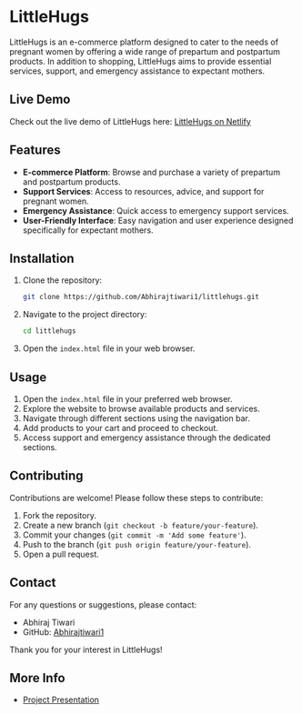 # LittleHugs

LittleHugs is an e-commerce platform designed to cater to the needs of pregnant women by offering a wide range of prepartum and postpartum products. In addition to shopping, LittleHugs aims to provide essential services, support, and emergency assistance to expectant mothers. 
## Live Demo

Check out the live demo of LittleHugs here: [LittleHugs on Netlify](https://littlehugs.netlify.app/)

## Features

- **E-commerce Platform**: Browse and purchase a variety of prepartum and postpartum products.
- **Support Services**: Access to resources, advice, and support for pregnant women.
- **Emergency Assistance**: Quick access to emergency support services.
- **User-Friendly Interface**: Easy navigation and user experience designed specifically for expectant mothers.

## Installation

1. Clone the repository:
    ```sh
    git clone https://github.com/Abhirajtiwari1/littlehugs.git
    ```

2. Navigate to the project directory:
    ```sh
    cd littlehugs
    ```

3. Open the `index.html` file in your web browser.

## Usage

1. Open the `index.html` file in your preferred web browser.
2. Explore the website to browse available products and services.
3. Navigate through different sections using the navigation bar.
4. Add products to your cart and proceed to checkout.
5. Access support and emergency assistance through the dedicated sections.

## Contributing

Contributions are welcome! Please follow these steps to contribute:

1. Fork the repository.
2. Create a new branch (`git checkout -b feature/your-feature`).
3. Commit your changes (`git commit -m 'Add some feature'`).
4. Push to the branch (`git push origin feature/your-feature`).
5. Open a pull request.


## Contact

For any questions or suggestions, please contact:

- Abhiraj Tiwari
- GitHub: [Abhirajtiwari1](https://github.com/Abhirajtiwari1)

Thank you for your interest in LittleHugs! 

## More Info
- [Project Presentation](./SIH2.pdf)
